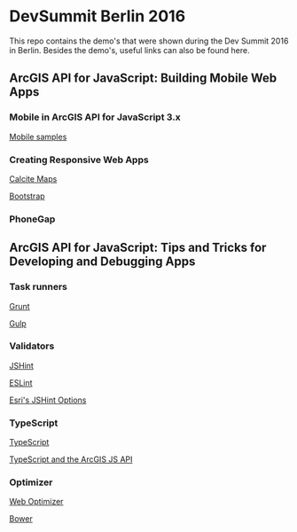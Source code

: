 # DevSummit Berlin 2016

This repo contains the demo's that were shown during the Dev Summit 2016 in Berlin.
Besides the demo's, useful links can also be found here.

## ArcGIS API for JavaScript: Building Mobile Web Apps

### Mobile in ArcGIS API for JavaScript 3.x

[Mobile samples](https://developers.arcgis.com/javascript/3/jssamples/#mobile)

### Creating Responsive Web Apps

[Calcite Maps](https://github.com/Esri/calcite-maps)

[Bootstrap](http://getbootstrap.com/)

### PhoneGap



## ArcGIS API for JavaScript: Tips and Tricks for Developing and Debugging Apps

### Task runners

[Grunt](http://gruntjs.com/)

[Gulp](http://gulpjs.com/)

### Validators

[JSHint](http://jshint.com/)

[ESLint](http://eslint.org/)

[Esri's JSHint Options](https://github.com/Esri/jsapi-resources/tree/master/jshint/)

### TypeScript

[TypeScript](https://www.typescriptlang.org/)

[TypeScript and the ArcGIS JS API](http://odoe.net/blog/typescript-visual-studio-code/)

### Optimizer

[Web Optimizer](https://developers.arcgis.com/javascript/3/jshelp/inside_web_optimizer.html/)

[Bower](https://developers.arcgis.com/javascript/3/jshelp/inside_bower_custom_builds.html/)



